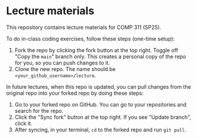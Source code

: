 # Lecture materials

This repository contains lecture materials for COMP 311 (SP25).

To do in-class coding exercises, follow these steps (one-time setup):

1. Fork the repo by clicking the fork button at the top right. Toggle off "Copy the `main`" branch only. This creates a personal copy of the repo for you, so you can push changes to it.
2. Clone the new repo. The name should be `<your_github_username>/lecture`.

In future lectures, when this repo is updated, you can pull changes from the original repo into your forked repo by doing these steps:

1. Go to your forked repo on GitHub. You can go to your repositories and search for the repo.
2. Click the "Sync fork" button at the top right. If you see "Update branch", click it.
3. After syncing, in your terminal, `cd` to the forked repo and run `git pull`.
